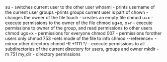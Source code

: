 su - switches current user to the other user
whoami - prints username of the current user
groups -prints groups current user is part of
chown - changes the owner of the file
touch - creates an empty file
chmod u+x - execute permissions to the owner of the file
chmod ug+x, o+r - execute permissions to owner of the group, and read permissions to other users
chmod ugo+x - permissions for everyone
chmod 007 - permissions forother users only
chmod 753 -sets mode of the file to info
chmod --reference= - mirror other directory
chmod -R +1111 */ - execute permissions to all subdirectories of the current directory for  users, groups and owner
mkdir -m 751 my_dir - directory permissions
